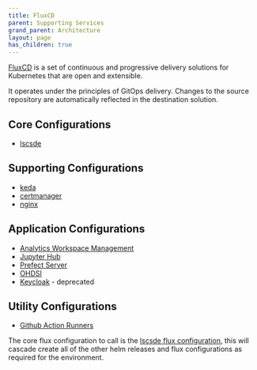 ```yaml
---
title: FluxCD
parent: Supporting Services
grand_parent: Architecture
layout: page
has_children: true
---
```


[FluxCD](https://fluxcd.io/) is a set of continuous and progressive delivery solutions for Kubernetes that are open and extensible.

It operates under the principles of GitOps delivery. Changes to the source repository are automatically reflected in the destination solution.

## Core Configurations
* [lscsde](https://github.com/lsc-sde/iac-flux-lscsde)

## Supporting Configurations
* [keda](https://github.com/lsc-sde/iac-flux-keda)
* [certmanager](https://github.com/lsc-sde/iac-flux-certmanager)
* [nginx](https://github.com/lsc-sde/iac-flux-nginx/)

## Application Configurations
* [Analytics Workspace Management](https://github.com/lsc-sde/iac-flux-analytics-workspace-management)
* [Jupyter Hub](https://github.com/lsc-sde/iac-flux-jupyter)
* [Prefect Server](https://github.com/lsc-sde/iac-flux-prefect-server)
* [OHDSI](https://github.com/lsc-sde/iac-flux-ohdsi)
* [Keycloak](https://github.com/lsc-sde/iac-flux-keycloak) - deprecated

## Utility Configurations
* [Github Action Runners](https://github.com/lsc-sde/iac-flux-github-action-runners/)

The core flux configuration to call is the [lscsde flux configuration](https://github.com/lsc-sde/iac-flux-lscsde), this will cascade create all of the other helm releases and flux configurations as required for the environment.